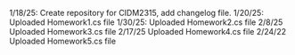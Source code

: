 1/18/25: Create repository for CIDM2315, add changelog file.
1/20/25: Uploaded Homework1.cs file
1/30/25: Uploaded Homework2.cs file
2/8/25  Uploaded Homework3.cs file
2/17/25 Uploaded Homework4.cs file
2/24/22 Uploaded Homework5.cs file
